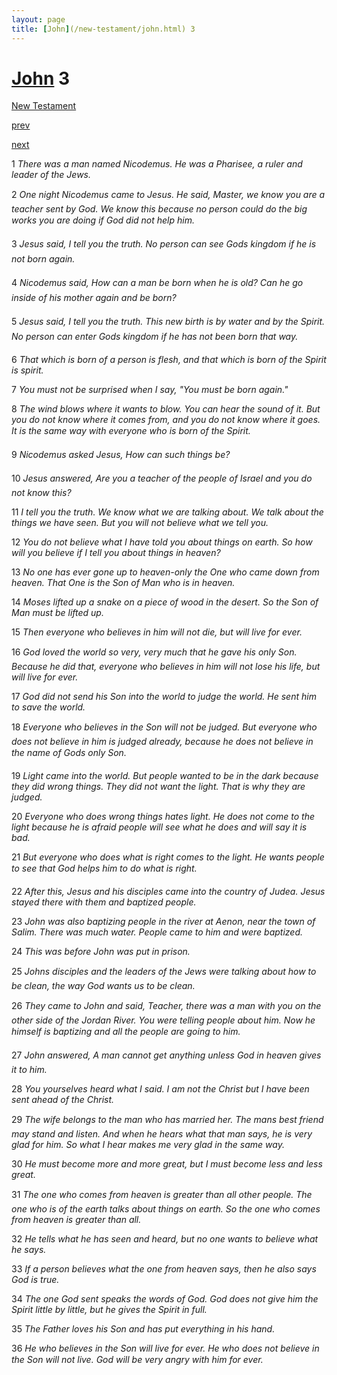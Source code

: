 ```yaml
---
layout: page
title: [John](/new-testament/john.html) 3
---
```


# [John](/new-testament/john.html) 3

[New Testament](/new-testament.html)


[prev](/new-testament/john/john-2.html)


[next](/new-testament/john/john-4.html)

1 _There was a man named Nicodemus. He was a Pharisee, a ruler and leader of the Jews._

2 _One night Nicodemus came to Jesus. He said, Master, we know you are a teacher sent by God. We know this because no person could do the big works you are doing if God did not help him._

3 _Jesus said, I tell you the truth. No person can see Gods kingdom if he is not born again._

4 _Nicodemus said, How can a man be born when he is old? Can he go inside of his mother again and be born?_

5 _Jesus said, I tell you the truth. This new birth is by water and by the Spirit. No person can enter Gods kingdom if he has not been born that way._

6 _That which is born of a person is flesh, and that which is born of the Spirit is spirit._

7 _You must not be surprised when I say, "You must be born again."_

8 _The wind blows where it wants to blow. You can hear the sound of it. But you do not know where it comes from, and you do not know where it goes. It is the same way with everyone who is born of the Spirit._

9 _Nicodemus asked Jesus, How can such things be?_

10 _Jesus answered, Are you a teacher of the people of Israel and you do not know this?_

11 _I tell you the truth. We know what we are talking about. We talk about the things we have seen. But you will not believe what we tell you._

12 _You do not believe what I have told you about things on earth. So how will you believe if I tell you about things in heaven?_

13 _No one has ever gone up to heaven-only the One who came down from heaven. That One is the Son of Man who is in heaven._

14 _Moses lifted up a snake on a piece of wood in the desert. So the Son of Man must be lifted up._

15 _Then everyone who believes in him will not die, but will live for ever._

16 _God loved the world so very, very much that he gave his only Son. Because he did that,  everyone who believes in him will not lose his life, but will live for ever._

17 _God did not send his Son into the world to judge the world. He sent him to save the world._

18 _Everyone who believes in the Son will not be judged. But everyone who does not believe in him is judged already, because he does not believe in the name of Gods only Son._

19 _Light came into the world. But people wanted to be in the dark because they did wrong things. They did not want the light. That is why they are judged._

20 _Everyone who does wrong things hates light. He does not come to the light because he is afraid people will see what he does and will say it is bad._

21 _But everyone who does what is right comes to the light. He wants people to see that God helps him to do what is right._

22 _After this, Jesus and his disciples came into the country of Judea. Jesus stayed there with them and baptized people._

23 _John was also baptizing people in the river at Aenon, near the town of Salim. There was much water. People came to him and were baptized._

24 _This was before John was put in prison._

25 _Johns disciples and the leaders of the Jews were talking about how to be clean, the way God wants us to be clean._

26 _They came to John and said, Teacher, there was a man with you on the other side of the Jordan River. You were telling people about him. Now he himself is baptizing and all the people are going to him._

27 _John answered, A man cannot get anything unless God in heaven gives it to him._

28 _You yourselves heard what I said. I am not the Christ but I have been sent ahead of the Christ._

29 _The wife belongs to the man who has married her. The mans best friend may stand and listen. And when he hears what that man says, he is very glad for him. So what I hear makes me very glad in the same way._

30 _He must become more and more great, but I must become less and less great._

31 _The one who comes from heaven is greater than all other people. The one who is of the earth talks about things on earth. So the one who comes from heaven is greater than all._

32 _He tells what he has seen and heard, but no one wants to believe what he says._

33 _If a person believes what the one from heaven says, then he also says God is true._

34 _The one God sent speaks the words of God. God does not give him the Spirit little by little, but he gives the Spirit in full._

35 _The Father loves his Son and has put everything in his hand._

36 _He who believes in the Son will live for ever. He who does not believe in the Son will not live. God will be very angry with him for ever._

